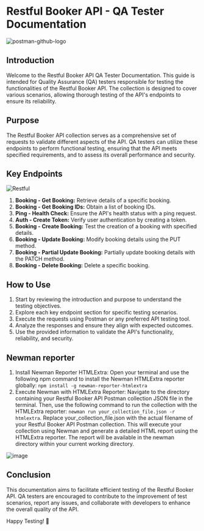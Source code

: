 # Restful Booker API - QA Tester Documentation

![postman-github-logo](https://github.com/zekedvc/restful-booker/assets/67669609/a6cc1a9c-cb3b-4d5d-ad14-ee2c17d230e8)

## Introduction
Welcome to the Restful Booker API QA Tester Documentation. This guide is intended for Quality Assurance (QA) testers responsible for testing the functionalities of the Restful Booker API. The collection is designed to cover various scenarios, allowing thorough testing of the API's endpoints to ensure its reliability.

## Purpose
The Restful Booker API collection serves as a comprehensive set of requests to validate different aspects of the API. QA testers can utilize these endpoints to perform functional testing, ensuring that the API meets specified requirements, and to assess its overall performance and security.

## Key Endpoints
![Restful](https://github.com/zekedvc/restful-booker/assets/67669609/b46c44e6-a4b2-4d16-8d2d-12b9625dddc1)
1. **Booking - Get Booking:** Retrieve details of a specific booking.
2. **Booking - Get Booking IDs:** Obtain a list of booking IDs.
3. **Ping - Health Check:** Ensure the API's health status with a ping request.
4. **Auth - Create Token:** Verify user authentication by creating a token.
5. **Booking - Create Booking:** Test the creation of a booking with specified details.
6. **Booking - Update Booking:** Modify booking details using the PUT method.
7. **Booking - Partial Update Booking:** Partially update booking details with the PATCH method.
8. **Booking - Delete Booking:** Delete a specific booking.


## How to Use
1. Start by reviewing the introduction and purpose to understand the testing objectives.
2. Explore each key endpoint section for specific testing scenarios.
3. Execute the requests using Postman or any preferred API testing tool.
4. Analyze the responses and ensure they align with expected outcomes.
5. Use the provided information to validate the API's functionality, reliability, and security.

## Newman reporter
1. Install Newman Reporter HTMLExtra:
Open your terminal and use the following npm command to install the Newman HTMLExtra reporter globally:
`npm install -g newman-reporter-htmlextra`
2. Execute Newman with HTMLExtra Reporter:
Navigate to the directory containing your Restful Booker API Postman collection JSON file in the terminal. Then, use the following command to run the collection with the HTMLExtra reporter:
`newman run your_collection_file.json -r htmlextra`. Replace your_collection_file.json with the actual filename of your Restful Booker API Postman collection. This will execute your collection using Newman and generate a detailed HTML report using the HTMLExtra reporter. The report will be available in the newman directory within your current working directory.

![image](https://github.com/zekedvc/restful-booker/assets/67669609/4f559794-617c-456a-babc-d522c575bef4)


## Conclusion
This documentation aims to facilitate efficient testing of the Restful Booker API. QA testers are encouraged to contribute to the improvement of test scenarios, report any issues, and collaborate with developers to enhance the overall quality of the API.

Happy Testing! 🚀
